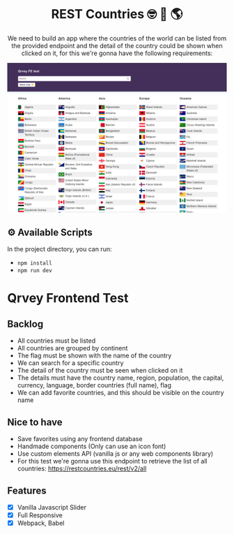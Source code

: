 

<div align="center">
<h1> REST Countries 🤓 🏡 🌎 </h1>

We need to build an app where the countries of the world can be listed from the provided endpoint and the detail of the country could be shown when clicked on it, for this we're gonna have the following requirements:

<img src=".github/Qrvey.png">

</div>

## ⚙️ Available Scripts

In the project directory, you can run:

- `npm install`
- `npm run dev`

# Qrvey Frontend Test
## Backlog

- All countries must be listed
- All countries are grouped by continent
- The flag must be shown with the name of the country
- We can search for a specific country
- The detail of the country must be seen when clicked on it
- The details must have the country name, region, population, the capital, currency, language, border countries (full name), flag
- We can add favorite countries, and this should be visible on the country name

## Nice to have

- Save favorites using any frontend database
- Handmade components (Only can use an icon font)
- Use custom elements API (vanilla js or any web components library)
- For this test we're gonna use this endpoint to retrieve the list of all countries: https://restcountries.eu/rest/v2/all

## Features

- [x] Vanilla Javascript Slider
- [x] Full Responsive
- [x] Webpack, Babel
